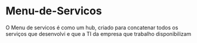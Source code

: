 # Menu-de-Servicos
O Menu de servicos é como um hub, criado para concatenar todos os serviços que desenvolvi e que a TI da empresa que trabalho disponibilizam
